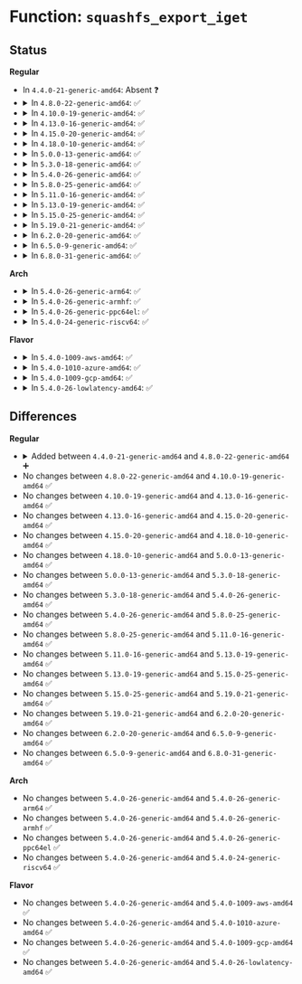 # Function: <code>squashfs_export_iget</code>

## Status
<b>Regular</b>
<ul>
<li>
In <code>4.4.0-21-generic-amd64</code>: Absent ❓
</li>
<li>
<details>
<summary>In <code>4.8.0-22-generic-amd64</code>: ✅</summary>

```c
struct dentry * squashfs_export_iget(struct super_block * sb, unsigned int ino_num)
```

```json
{
  "name": "squashfs_export_iget",
  "collision_type": "Unique Static",
  "inline_type": "No",
  "funcs": [
    {
      "addr": 18446744071582130240,
      "name": "squashfs_export_iget",
      "external": false,
      "loc": "fs/squashfs/export.c:74",
      "file": "fs/squashfs/export.c",
      "inline": "seen, unknown",
      "caller_inline": [],
      "caller_func": [
        "fs/squashfs/export.c:squashfs_get_parent",
        "fs/squashfs/export.c:squashfs_fh_to_parent"
      ]
    }
  ],
  "symbols": [
    {
      "addr": 18446744071582130240,
      "name": "squashfs_export_iget",
      "section": ".text",
      "bind": "STB_LOCAL",
      "size": 286
    }
  ]
}
```
</details>
</li>
<li>
<details>
<summary>In <code>4.10.0-19-generic-amd64</code>: ✅</summary>

```c
struct dentry * squashfs_export_iget(struct super_block * sb, unsigned int ino_num)
```

```json
{
  "name": "squashfs_export_iget",
  "collision_type": "Unique Static",
  "inline_type": "No",
  "funcs": [
    {
      "addr": 18446744071582219984,
      "name": "squashfs_export_iget",
      "external": false,
      "loc": "fs/squashfs/export.c:74",
      "file": "fs/squashfs/export.c",
      "inline": "seen, unknown",
      "caller_inline": [],
      "caller_func": [
        "fs/squashfs/export.c:squashfs_get_parent",
        "fs/squashfs/export.c:squashfs_fh_to_parent"
      ]
    }
  ],
  "symbols": [
    {
      "addr": 18446744071582219984,
      "name": "squashfs_export_iget",
      "section": ".text",
      "bind": "STB_LOCAL",
      "size": 283
    }
  ]
}
```
</details>
</li>
<li>
<details>
<summary>In <code>4.13.0-16-generic-amd64</code>: ✅</summary>

```c
struct dentry * squashfs_export_iget(struct super_block * sb, unsigned int ino_num)
```

```json
{
  "name": "squashfs_export_iget",
  "collision_type": "Unique Static",
  "inline_type": "No",
  "funcs": [
    {
      "addr": 18446744071582305248,
      "name": "squashfs_export_iget",
      "external": false,
      "loc": "fs/squashfs/export.c:74",
      "file": "fs/squashfs/export.c",
      "inline": "seen, unknown",
      "caller_inline": [],
      "caller_func": [
        "fs/squashfs/export.c:squashfs_get_parent",
        "fs/squashfs/export.c:squashfs_fh_to_parent",
        "fs/squashfs/export.c:squashfs_fh_to_dentry"
      ]
    }
  ],
  "symbols": [
    {
      "addr": 18446744071582305248,
      "name": "squashfs_export_iget",
      "section": ".text",
      "bind": "STB_LOCAL",
      "size": 276
    }
  ]
}
```
</details>
</li>
<li>
<details>
<summary>In <code>4.15.0-20-generic-amd64</code>: ✅</summary>

```c
struct dentry * squashfs_export_iget(struct super_block * sb, unsigned int ino_num)
```

```json
{
  "name": "squashfs_export_iget",
  "collision_type": "Unique Static",
  "inline_type": "No",
  "funcs": [
    {
      "addr": 18446744071582454368,
      "name": "squashfs_export_iget",
      "external": false,
      "loc": "fs/squashfs/export.c:74",
      "file": "fs/squashfs/export.c",
      "inline": "seen, unknown",
      "caller_inline": [],
      "caller_func": [
        "fs/squashfs/export.c:squashfs_get_parent",
        "fs/squashfs/export.c:squashfs_fh_to_parent",
        "fs/squashfs/export.c:squashfs_fh_to_dentry"
      ]
    }
  ],
  "symbols": [
    {
      "addr": 18446744071582454368,
      "name": "squashfs_export_iget",
      "section": ".text",
      "bind": "STB_LOCAL",
      "size": 276
    }
  ]
}
```
</details>
</li>
<li>
<details>
<summary>In <code>4.18.0-10-generic-amd64</code>: ✅</summary>

```c
struct dentry * squashfs_export_iget(struct super_block * sb, unsigned int ino_num)
```

```json
{
  "name": "squashfs_export_iget",
  "collision_type": "Unique Static",
  "inline_type": "No",
  "funcs": [
    {
      "addr": 18446744071582645024,
      "name": "squashfs_export_iget",
      "external": false,
      "loc": "fs/squashfs/export.c:74",
      "file": "fs/squashfs/export.c",
      "inline": "seen, unknown",
      "caller_inline": [],
      "caller_func": [
        "fs/squashfs/export.c:squashfs_get_parent",
        "fs/squashfs/export.c:squashfs_fh_to_parent"
      ]
    }
  ],
  "symbols": [
    {
      "addr": 18446744071582645024,
      "name": "squashfs_export_iget",
      "section": ".text",
      "bind": "STB_LOCAL",
      "size": 283
    }
  ]
}
```
</details>
</li>
<li>
<details>
<summary>In <code>5.0.0-13-generic-amd64</code>: ✅</summary>

```c
struct dentry * squashfs_export_iget(struct super_block * sb, unsigned int ino_num)
```

```json
{
  "name": "squashfs_export_iget",
  "collision_type": "Unique Static",
  "inline_type": "No",
  "funcs": [
    {
      "addr": 18446744071582746800,
      "name": "squashfs_export_iget",
      "external": false,
      "loc": "fs/squashfs/export.c:74",
      "file": "fs/squashfs/export.c",
      "inline": "seen, unknown",
      "caller_inline": [],
      "caller_func": [
        "fs/squashfs/export.c:squashfs_get_parent",
        "fs/squashfs/export.c:squashfs_fh_to_parent"
      ]
    }
  ],
  "symbols": [
    {
      "addr": 18446744071582746800,
      "name": "squashfs_export_iget",
      "section": ".text",
      "bind": "STB_LOCAL",
      "size": 280
    }
  ]
}
```
</details>
</li>
<li>
<details>
<summary>In <code>5.3.0-18-generic-amd64</code>: ✅</summary>

```c
struct dentry * squashfs_export_iget(struct super_block * sb, unsigned int ino_num)
```

```json
{
  "name": "squashfs_export_iget",
  "collision_type": "Unique Static",
  "inline_type": "No",
  "funcs": [
    {
      "addr": 18446744071582920912,
      "name": "squashfs_export_iget",
      "external": false,
      "loc": "fs/squashfs/export.c:61",
      "file": "fs/squashfs/export.c",
      "inline": "seen, unknown",
      "caller_inline": [],
      "caller_func": [
        "fs/squashfs/export.c:squashfs_get_parent",
        "fs/squashfs/export.c:squashfs_fh_to_parent"
      ]
    }
  ],
  "symbols": [
    {
      "addr": 18446744071582920912,
      "name": "squashfs_export_iget",
      "section": ".text",
      "bind": "STB_LOCAL",
      "size": 282
    }
  ]
}
```
</details>
</li>
<li>
<details>
<summary>In <code>5.4.0-26-generic-amd64</code>: ✅</summary>

```c
struct dentry * squashfs_export_iget(struct super_block * sb, unsigned int ino_num)
```

```json
{
  "name": "squashfs_export_iget",
  "collision_type": "Unique Static",
  "inline_type": "No",
  "funcs": [
    {
      "addr": 18446744071583027456,
      "name": "squashfs_export_iget",
      "external": false,
      "loc": "fs/squashfs/export.c:61",
      "file": "fs/squashfs/export.c",
      "inline": "seen, unknown",
      "caller_inline": [],
      "caller_func": [
        "fs/squashfs/export.c:squashfs_get_parent",
        "fs/squashfs/export.c:squashfs_fh_to_parent"
      ]
    }
  ],
  "symbols": [
    {
      "addr": 18446744071583027456,
      "name": "squashfs_export_iget",
      "section": ".text",
      "bind": "STB_LOCAL",
      "size": 282
    }
  ]
}
```
</details>
</li>
<li>
<details>
<summary>In <code>5.8.0-25-generic-amd64</code>: ✅</summary>

```c
struct dentry * squashfs_export_iget(struct super_block * sb, unsigned int ino_num)
```

```json
{
  "name": "squashfs_export_iget",
  "collision_type": "Unique Static",
  "inline_type": "No",
  "funcs": [
    {
      "addr": 18446744071583345456,
      "name": "squashfs_export_iget",
      "external": false,
      "loc": "fs/squashfs/export.c:61",
      "file": "fs/squashfs/export.c",
      "inline": "seen, unknown",
      "caller_inline": [],
      "caller_func": [
        "fs/squashfs/export.c:squashfs_get_parent",
        "fs/squashfs/export.c:squashfs_fh_to_parent"
      ]
    }
  ],
  "symbols": [
    {
      "addr": 18446744071583345456,
      "name": "squashfs_export_iget",
      "section": ".text",
      "bind": "STB_LOCAL",
      "size": 96
    }
  ]
}
```
</details>
</li>
<li>
<details>
<summary>In <code>5.11.0-16-generic-amd64</code>: ✅</summary>

```c
struct dentry * squashfs_export_iget(struct super_block * sb, unsigned int ino_num)
```

```json
{
  "name": "squashfs_export_iget",
  "collision_type": "Unique Static",
  "inline_type": "No",
  "funcs": [
    {
      "addr": 18446744071583461584,
      "name": "squashfs_export_iget",
      "external": false,
      "loc": "fs/squashfs/export.c:66",
      "file": "fs/squashfs/export.c",
      "inline": "seen, unknown",
      "caller_inline": [],
      "caller_func": [
        "fs/squashfs/export.c:squashfs_get_parent",
        "fs/squashfs/export.c:squashfs_fh_to_parent"
      ]
    }
  ],
  "symbols": [
    {
      "addr": 18446744071583461584,
      "name": "squashfs_export_iget",
      "section": ".text",
      "bind": "STB_LOCAL",
      "size": 329
    }
  ]
}
```
</details>
</li>
<li>
<details>
<summary>In <code>5.13.0-19-generic-amd64</code>: ✅</summary>

```c
struct dentry * squashfs_export_iget(struct super_block * sb, unsigned int ino_num)
```

```json
{
  "name": "squashfs_export_iget",
  "collision_type": "Unique Static",
  "inline_type": "No",
  "funcs": [
    {
      "addr": 18446744071583483872,
      "name": "squashfs_export_iget",
      "external": false,
      "loc": "fs/squashfs/export.c:66",
      "file": "fs/squashfs/export.c",
      "inline": "seen, unknown",
      "caller_inline": [],
      "caller_func": [
        "fs/squashfs/export.c:squashfs_get_parent",
        "fs/squashfs/export.c:squashfs_fh_to_parent"
      ]
    }
  ],
  "symbols": [
    {
      "addr": 18446744071583483872,
      "name": "squashfs_export_iget",
      "section": ".text",
      "bind": "STB_LOCAL",
      "size": 329
    }
  ]
}
```
</details>
</li>
<li>
<details>
<summary>In <code>5.15.0-25-generic-amd64</code>: ✅</summary>

```c
struct dentry * squashfs_export_iget(struct super_block * sb, unsigned int ino_num)
```

```json
{
  "name": "squashfs_export_iget",
  "collision_type": "Unique Static",
  "inline_type": "No",
  "funcs": [
    {
      "addr": 18446744071583838352,
      "name": "squashfs_export_iget",
      "external": false,
      "loc": "fs/squashfs/export.c:66",
      "file": "fs/squashfs/export.c",
      "inline": "seen, unknown",
      "caller_inline": [],
      "caller_func": [
        "fs/squashfs/export.c:squashfs_get_parent",
        "fs/squashfs/export.c:squashfs_fh_to_parent"
      ]
    }
  ],
  "symbols": [
    {
      "addr": 18446744071583838352,
      "name": "squashfs_export_iget",
      "section": ".text",
      "bind": "STB_LOCAL",
      "size": 318
    }
  ]
}
```
</details>
</li>
<li>
<details>
<summary>In <code>5.19.0-21-generic-amd64</code>: ✅</summary>

```c
struct dentry * squashfs_export_iget(struct super_block * sb, unsigned int ino_num)
```

```json
{
  "name": "squashfs_export_iget",
  "collision_type": "Unique Static",
  "inline_type": "No",
  "funcs": [
    {
      "addr": 18446744071584406480,
      "name": "squashfs_export_iget",
      "external": false,
      "loc": "fs/squashfs/export.c:66",
      "file": "fs/squashfs/export.c",
      "inline": "seen, unknown",
      "caller_inline": [],
      "caller_func": [
        "fs/squashfs/export.c:squashfs_get_parent",
        "fs/squashfs/export.c:squashfs_fh_to_parent"
      ]
    }
  ],
  "symbols": [
    {
      "addr": 18446744071584406480,
      "name": "squashfs_export_iget",
      "section": ".text",
      "bind": "STB_LOCAL",
      "size": 360
    }
  ]
}
```
</details>
</li>
<li>
<details>
<summary>In <code>6.2.0-20-generic-amd64</code>: ✅</summary>

```c
struct dentry * squashfs_export_iget(struct super_block * sb, unsigned int ino_num)
```

```json
{
  "name": "squashfs_export_iget",
  "collision_type": "Unique Static",
  "inline_type": "No",
  "funcs": [
    {
      "addr": 18446744071585061872,
      "name": "squashfs_export_iget",
      "external": false,
      "loc": "fs/squashfs/export.c:66",
      "file": "fs/squashfs/export.c",
      "inline": "seen, unknown",
      "caller_inline": [],
      "caller_func": [
        "fs/squashfs/export.c:squashfs_get_parent",
        "fs/squashfs/export.c:squashfs_fh_to_parent"
      ]
    }
  ],
  "symbols": [
    {
      "addr": 18446744071585061872,
      "name": "squashfs_export_iget",
      "section": ".text",
      "bind": "STB_LOCAL",
      "size": 338
    }
  ]
}
```
</details>
</li>
<li>
<details>
<summary>In <code>6.5.0-9-generic-amd64</code>: ✅</summary>

```c
struct dentry * squashfs_export_iget(struct super_block * sb, unsigned int ino_num)
```

```json
{
  "name": "squashfs_export_iget",
  "collision_type": "Unique Static",
  "inline_type": "No",
  "funcs": [
    {
      "addr": 18446744071585291184,
      "name": "squashfs_export_iget",
      "external": false,
      "loc": "fs/squashfs/export.c:66",
      "file": "fs/squashfs/export.c",
      "inline": "seen, unknown",
      "caller_inline": [],
      "caller_func": [
        "fs/squashfs/export.c:squashfs_get_parent",
        "fs/squashfs/export.c:squashfs_fh_to_parent"
      ]
    }
  ],
  "symbols": [
    {
      "addr": 18446744071585291184,
      "name": "squashfs_export_iget",
      "section": ".text",
      "bind": "STB_LOCAL",
      "size": 341
    }
  ]
}
```
</details>
</li>
<li>
<details>
<summary>In <code>6.8.0-31-generic-amd64</code>: ✅</summary>

```c
struct dentry * squashfs_export_iget(struct super_block * sb, unsigned int ino_num)
```

```json
{
  "name": "squashfs_export_iget",
  "collision_type": "Unique Static",
  "inline_type": "No",
  "funcs": [
    {
      "addr": 18446744071585524976,
      "name": "squashfs_export_iget",
      "external": false,
      "loc": "fs/squashfs/export.c:66",
      "file": "fs/squashfs/export.c",
      "inline": "seen, unknown",
      "caller_inline": [],
      "caller_func": [
        "fs/squashfs/export.c:squashfs_get_parent",
        "fs/squashfs/export.c:squashfs_fh_to_parent"
      ]
    }
  ],
  "symbols": [
    {
      "addr": 18446744071585524976,
      "name": "squashfs_export_iget",
      "section": ".text",
      "bind": "STB_LOCAL",
      "size": 341
    }
  ]
}
```
</details>
</li>
</ul>
<b>Arch</b>
<ul>
<li>
<details>
<summary>In <code>5.4.0-26-generic-arm64</code>: ✅</summary>

```c
struct dentry * squashfs_export_iget(struct super_block * sb, unsigned int ino_num)
```

```json
{
  "name": "squashfs_export_iget",
  "collision_type": "Unique Static",
  "inline_type": "No",
  "funcs": [
    {
      "addr": 18446603336494723192,
      "name": "squashfs_export_iget",
      "external": false,
      "loc": "fs/squashfs/export.c:61",
      "file": "fs/squashfs/export.c",
      "inline": "seen, unknown",
      "caller_inline": [],
      "caller_func": [
        "fs/squashfs/export.c:squashfs_get_parent",
        "fs/squashfs/export.c:squashfs_fh_to_parent"
      ]
    }
  ],
  "symbols": [
    {
      "addr": 18446603336494723192,
      "name": "squashfs_export_iget",
      "section": ".text",
      "bind": "STB_LOCAL",
      "size": 312
    }
  ]
}
```
</details>
</li>
<li>
<details>
<summary>In <code>5.4.0-26-generic-armhf</code>: ✅</summary>

```c
struct dentry * squashfs_export_iget(struct super_block * sb, unsigned int ino_num)
```

```json
{
  "name": "squashfs_export_iget",
  "collision_type": "Unique Static",
  "inline_type": "No",
  "funcs": [
    {
      "addr": 3228157796,
      "name": "squashfs_export_iget",
      "external": false,
      "loc": "fs/squashfs/export.c:61",
      "file": "fs/squashfs/export.c",
      "inline": "seen, unknown",
      "caller_inline": [],
      "caller_func": [
        "fs/squashfs/export.c:squashfs_get_parent",
        "fs/squashfs/export.c:squashfs_fh_to_parent"
      ]
    }
  ],
  "symbols": [
    {
      "addr": 3228157796,
      "name": "squashfs_export_iget",
      "section": ".text",
      "bind": "STB_LOCAL",
      "size": 328
    }
  ]
}
```
</details>
</li>
<li>
<details>
<summary>In <code>5.4.0-26-generic-ppc64el</code>: ✅</summary>

```c
struct dentry * squashfs_export_iget(struct super_block * sb, unsigned int ino_num)
```

```json
{
  "name": "squashfs_export_iget",
  "collision_type": "Unique Static",
  "inline_type": "No",
  "funcs": [
    {
      "addr": 13835058055288545008,
      "name": "squashfs_export_iget",
      "external": false,
      "loc": "fs/squashfs/export.c:61",
      "file": "fs/squashfs/export.c",
      "inline": "seen, unknown",
      "caller_inline": [],
      "caller_func": [
        "fs/squashfs/export.c:squashfs_get_parent"
      ]
    }
  ],
  "symbols": [
    {
      "addr": 13835058055288545008,
      "name": "squashfs_export_iget",
      "section": ".text",
      "bind": "STB_LOCAL",
      "size": 392
    }
  ]
}
```
</details>
</li>
<li>
<details>
<summary>In <code>5.4.0-24-generic-riscv64</code>: ✅</summary>

```c
struct dentry * squashfs_export_iget(struct super_block * sb, unsigned int ino_num)
```

```json
{
  "name": "squashfs_export_iget",
  "collision_type": "Unique Static",
  "inline_type": "No",
  "funcs": [
    {
      "addr": 18446743936274071052,
      "name": "squashfs_export_iget",
      "external": false,
      "loc": "fs/squashfs/export.c:61",
      "file": "fs/squashfs/export.c",
      "inline": "seen, unknown",
      "caller_inline": [],
      "caller_func": [
        "fs/squashfs/export.c:squashfs_get_parent"
      ]
    }
  ],
  "symbols": [
    {
      "addr": 18446743936274071052,
      "name": "squashfs_export_iget",
      "section": ".text",
      "bind": "STB_LOCAL",
      "size": 278
    }
  ]
}
```
</details>
</li>
</ul>
<b>Flavor</b>
<ul>
<li>
<details>
<summary>In <code>5.4.0-1009-aws-amd64</code>: ✅</summary>

```c
struct dentry * squashfs_export_iget(struct super_block * sb, unsigned int ino_num)
```

```json
{
  "name": "squashfs_export_iget",
  "collision_type": "Unique Static",
  "inline_type": "No",
  "funcs": [
    {
      "addr": 18446744071582996192,
      "name": "squashfs_export_iget",
      "external": false,
      "loc": "fs/squashfs/export.c:61",
      "file": "fs/squashfs/export.c",
      "inline": "seen, unknown",
      "caller_inline": [],
      "caller_func": [
        "fs/squashfs/export.c:squashfs_get_parent",
        "fs/squashfs/export.c:squashfs_fh_to_parent"
      ]
    }
  ],
  "symbols": [
    {
      "addr": 18446744071582996192,
      "name": "squashfs_export_iget",
      "section": ".text",
      "bind": "STB_LOCAL",
      "size": 282
    }
  ]
}
```
</details>
</li>
<li>
<details>
<summary>In <code>5.4.0-1010-azure-amd64</code>: ✅</summary>

```c
struct dentry * squashfs_export_iget(struct super_block * sb, unsigned int ino_num)
```

```json
{
  "name": "squashfs_export_iget",
  "collision_type": "Unique Static",
  "inline_type": "No",
  "funcs": [
    {
      "addr": 18446744071582933344,
      "name": "squashfs_export_iget",
      "external": false,
      "loc": "fs/squashfs/export.c:61",
      "file": "fs/squashfs/export.c",
      "inline": "seen, unknown",
      "caller_inline": [],
      "caller_func": [
        "fs/squashfs/export.c:squashfs_get_parent",
        "fs/squashfs/export.c:squashfs_fh_to_parent"
      ]
    }
  ],
  "symbols": [
    {
      "addr": 18446744071582933344,
      "name": "squashfs_export_iget",
      "section": ".text",
      "bind": "STB_LOCAL",
      "size": 282
    }
  ]
}
```
</details>
</li>
<li>
<details>
<summary>In <code>5.4.0-1009-gcp-amd64</code>: ✅</summary>

```c
struct dentry * squashfs_export_iget(struct super_block * sb, unsigned int ino_num)
```

```json
{
  "name": "squashfs_export_iget",
  "collision_type": "Unique Static",
  "inline_type": "No",
  "funcs": [
    {
      "addr": 18446744071582984800,
      "name": "squashfs_export_iget",
      "external": false,
      "loc": "fs/squashfs/export.c:61",
      "file": "fs/squashfs/export.c",
      "inline": "seen, unknown",
      "caller_inline": [],
      "caller_func": [
        "fs/squashfs/export.c:squashfs_get_parent",
        "fs/squashfs/export.c:squashfs_fh_to_parent"
      ]
    }
  ],
  "symbols": [
    {
      "addr": 18446744071582984800,
      "name": "squashfs_export_iget",
      "section": ".text",
      "bind": "STB_LOCAL",
      "size": 282
    }
  ]
}
```
</details>
</li>
<li>
<details>
<summary>In <code>5.4.0-26-lowlatency-amd64</code>: ✅</summary>

```c
struct dentry * squashfs_export_iget(struct super_block * sb, unsigned int ino_num)
```

```json
{
  "name": "squashfs_export_iget",
  "collision_type": "Unique Static",
  "inline_type": "No",
  "funcs": [
    {
      "addr": 18446744071583073872,
      "name": "squashfs_export_iget",
      "external": false,
      "loc": "fs/squashfs/export.c:61",
      "file": "fs/squashfs/export.c",
      "inline": "seen, unknown",
      "caller_inline": [],
      "caller_func": [
        "fs/squashfs/export.c:squashfs_get_parent",
        "fs/squashfs/export.c:squashfs_fh_to_parent"
      ]
    }
  ],
  "symbols": [
    {
      "addr": 18446744071583073872,
      "name": "squashfs_export_iget",
      "section": ".text",
      "bind": "STB_LOCAL",
      "size": 282
    }
  ]
}
```
</details>
</li>
</ul>

## Differences
<b>Regular</b>
<ul>
<li>
<details>
<summary>Added between <code>4.4.0-21-generic-amd64</code> and <code>4.8.0-22-generic-amd64</code> ➕</summary>

```c
struct dentry * squashfs_export_iget(struct super_block * sb, unsigned int ino_num)
```
</details>
</li>
<li>
No changes between <code>4.8.0-22-generic-amd64</code> and <code>4.10.0-19-generic-amd64</code> ✅
</li>
<li>
No changes between <code>4.10.0-19-generic-amd64</code> and <code>4.13.0-16-generic-amd64</code> ✅
</li>
<li>
No changes between <code>4.13.0-16-generic-amd64</code> and <code>4.15.0-20-generic-amd64</code> ✅
</li>
<li>
No changes between <code>4.15.0-20-generic-amd64</code> and <code>4.18.0-10-generic-amd64</code> ✅
</li>
<li>
No changes between <code>4.18.0-10-generic-amd64</code> and <code>5.0.0-13-generic-amd64</code> ✅
</li>
<li>
No changes between <code>5.0.0-13-generic-amd64</code> and <code>5.3.0-18-generic-amd64</code> ✅
</li>
<li>
No changes between <code>5.3.0-18-generic-amd64</code> and <code>5.4.0-26-generic-amd64</code> ✅
</li>
<li>
No changes between <code>5.4.0-26-generic-amd64</code> and <code>5.8.0-25-generic-amd64</code> ✅
</li>
<li>
No changes between <code>5.8.0-25-generic-amd64</code> and <code>5.11.0-16-generic-amd64</code> ✅
</li>
<li>
No changes between <code>5.11.0-16-generic-amd64</code> and <code>5.13.0-19-generic-amd64</code> ✅
</li>
<li>
No changes between <code>5.13.0-19-generic-amd64</code> and <code>5.15.0-25-generic-amd64</code> ✅
</li>
<li>
No changes between <code>5.15.0-25-generic-amd64</code> and <code>5.19.0-21-generic-amd64</code> ✅
</li>
<li>
No changes between <code>5.19.0-21-generic-amd64</code> and <code>6.2.0-20-generic-amd64</code> ✅
</li>
<li>
No changes between <code>6.2.0-20-generic-amd64</code> and <code>6.5.0-9-generic-amd64</code> ✅
</li>
<li>
No changes between <code>6.5.0-9-generic-amd64</code> and <code>6.8.0-31-generic-amd64</code> ✅
</li>
</ul>
<b>Arch</b>
<ul>
<li>
No changes between <code>5.4.0-26-generic-amd64</code> and <code>5.4.0-26-generic-arm64</code> ✅
</li>
<li>
No changes between <code>5.4.0-26-generic-amd64</code> and <code>5.4.0-26-generic-armhf</code> ✅
</li>
<li>
No changes between <code>5.4.0-26-generic-amd64</code> and <code>5.4.0-26-generic-ppc64el</code> ✅
</li>
<li>
No changes between <code>5.4.0-26-generic-amd64</code> and <code>5.4.0-24-generic-riscv64</code> ✅
</li>
</ul>
<b>Flavor</b>
<ul>
<li>
No changes between <code>5.4.0-26-generic-amd64</code> and <code>5.4.0-1009-aws-amd64</code> ✅
</li>
<li>
No changes between <code>5.4.0-26-generic-amd64</code> and <code>5.4.0-1010-azure-amd64</code> ✅
</li>
<li>
No changes between <code>5.4.0-26-generic-amd64</code> and <code>5.4.0-1009-gcp-amd64</code> ✅
</li>
<li>
No changes between <code>5.4.0-26-generic-amd64</code> and <code>5.4.0-26-lowlatency-amd64</code> ✅
</li>
</ul>
